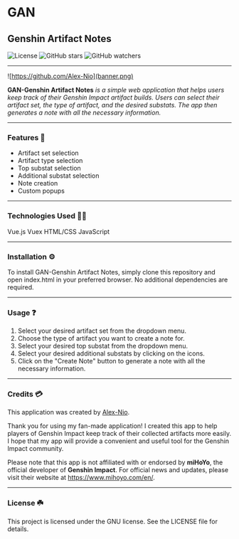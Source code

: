 # GAN

## Genshin Artifact Notes

![License](https://img.shields.io/github/license/Alex-Nio/GAN) ![GitHub stars](https://img.shields.io/github/stars/Alex-Nio/GAN?style=social) ![GitHub watchers](https://img.shields.io/github/watchers/Alex-Nio/GAN?style=social)<br>

---

![https://github.com/Alex-Nio](banner.png)

**GAN-Genshin Artifact Notes** _is a simple web application that helps users keep track of their Genshin Impact artifact builds. Users can select their artifact set, the type of artifact, and the desired substats. The app then generates a note with all the necessary information._

---

### Features 🚀

- Artifact set selection
- Artifact type selection
- Top substat selection
- Additional substat selection
- Note creation
- Custom popups

---

### Technologies Used 🧑‍💻

Vue.js
Vuex
HTML/CSS
JavaScript

---

### Installation ⚙️

To install GAN-Genshin Artifact Notes, simply clone this repository and open index.html in your preferred browser. No additional dependencies are required.

---

### Usage ❓

1. Select your desired artifact set from the dropdown menu.
2. Choose the type of artifact you want to create a note for.
3. Select your desired top substat from the dropdown menu.
4. Select your desired additional substats by clicking on the icons.
5. Click on the "Create Note" button to generate a note with all the necessary information.

---

### Credits 💳

This application was created by [Alex-Nio](https://github.com/Alex-Nio).

Thank you for using my fan-made application! I created this app to help players of Genshin Impact keep track of their collected artifacts more easily. I hope that my app will provide a convenient and useful tool for the Genshin Impact community.

Please note that this app is not affiliated with or endorsed by **miHoYo**, the official developer of **Genshin Impact**. For official news and updates, please visit their website at https://www.mihoyo.com/en/.

---

### License ☘️

This project is licensed under the GNU license. See the LICENSE file for details.
